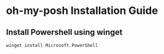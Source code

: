 # **oh-my-posh Installation Guide**

## Install Powershell using winget

``winget install Microsoft.PowerShell``

